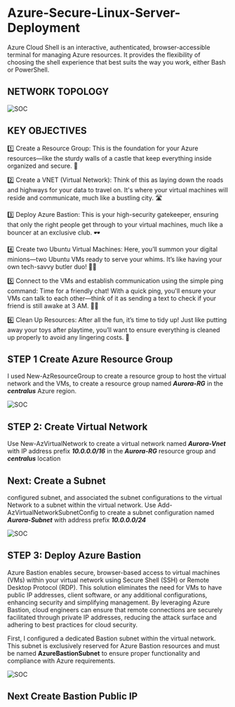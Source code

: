 # Azure-Secure-Linux-Server-Deployment
Azure Cloud Shell is an interactive, authenticated, browser-accessible terminal for managing Azure resources. It provides the flexibility of choosing the shell experience that best suits the way you work, either Bash or PowerShell.

## NETWORK TOPOLOGY
 ![SOC](https://github.com/Virus192/Azure-Secure-Linux-Server-Deployment/blob/main/Images/photo_5825543737802081412_w.jpg)

 ## KEY OBJECTIVES
 1️⃣ Create a Resource Group: This is the foundation for your Azure resources—like the sturdy walls of a castle that keep everything inside organized and secure. 🏰

2️⃣ Create a VNET (Virtual Network): Think of this as laying down the roads and highways for your data to travel on. It's where your virtual machines will reside and communicate, much like a bustling city. 🛣️

3️⃣ Deploy Azure Bastion: This is your high-security gatekeeper, ensuring that only the right people get through to your virtual machines, much like a bouncer at an exclusive club. 🕶️

4️⃣ Create two Ubuntu Virtual Machines: Here, you’ll summon your digital minions—two Ubuntu VMs ready to serve your whims. It’s like having your own tech-savvy butler duo! 🤖🤖

5️⃣ Connect to the VMs and establish communication using the simple ping command: Time for a friendly chat! With a quick ping, you'll ensure your VMs can talk to each other—think of it as sending a text to check if your friend is still awake at 3 AM. 📱💬

6️⃣ Clean Up Resources: After all the fun, it’s time to tidy up! Just like putting away your toys after playtime, you’ll want to ensure everything is cleaned up properly to avoid any lingering costs. 🧹

## STEP 1 Create Azure Resource Group

I used New-AzResourceGroup to create a resource group to host the virtual network and the VMs, to create a resource group named ***Aurora-RG*** in the ***centralus*** Azure region.

![SOC](https://github.com/Virus192/Azure-Secure-Linux-Server-Deployment/blob/main/Images/photo_5823291937988397667_w.jpg)

## STEP 2: Create Virtual Network
Use New-AzVirtualNetwork to create a virtual network named ***Aurora-Vnet*** with IP address prefix ***10.0.0.0/16*** in the ***Aurora-RG*** resource group and ***centralus*** location

## Next: Create a Subnet 
configured subnet, and associated the subnet configurations to the virtual Network to a subnet within the virtual network. Use Add-AzVirtualNetworkSubnetConfig to create a subnet configuration named ***Aurora-Subnet*** with address prefix ***10.0.0.0/24***

![SOC](https://github.com/Virus192/Azure-Secure-Linux-Server-Deployment/blob/main/Images/photo_5825543737802081335_w.jpg)

## STEP 3: Deploy Azure Bastion
Azure Bastion enables secure, browser-based access to virtual machines (VMs) within your virtual network using Secure Shell (SSH) or Remote Desktop Protocol (RDP). This solution eliminates the need for VMs to have public IP addresses, client software, or any additional configurations, enhancing security and simplifying management. By leveraging Azure Bastion, cloud engineers can ensure that remote connections are securely facilitated through private IP addresses, reducing the attack surface and adhering to best practices for cloud security.

First, I configured a dedicated Bastion subnet within the virtual network. This subnet is exclusively reserved for Azure Bastion resources and must be named **AzureBastionSubnet** to ensure proper functionality and compliance with Azure requirements.

![SOC](https://github.com/Virus192/Azure-Secure-Linux-Server-Deployment/blob/main/Images/photo_5825543737802081340_w.jpg)

## Next Create Bastion Public IP

